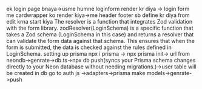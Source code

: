 ek login page bnaya->usme humne loginform render kr diya -> login form me cardwrapper ko render kiya->me header footer sb define kr diya
from edit krna start kiya
The resolver is a function that integrates Zod validation with the form library.
zodResolver(LoginSchema) is a specific function that takes a Zod schema (LoginSchema in this case) and returns a resolver that can validate the form data against that schema. This ensures that when the form is submitted, the data is checked against the rules defined in LoginSchema.
setting up prisma
npx i prisma -> npx prisma init-> url from neondb->genrate->db.ts->npx db push(syncs your Prisma schema changes directly to your Neon database without needing migrations.)->user table will be created in db
go to auth js ->adapters->prisma make models->genrate->push